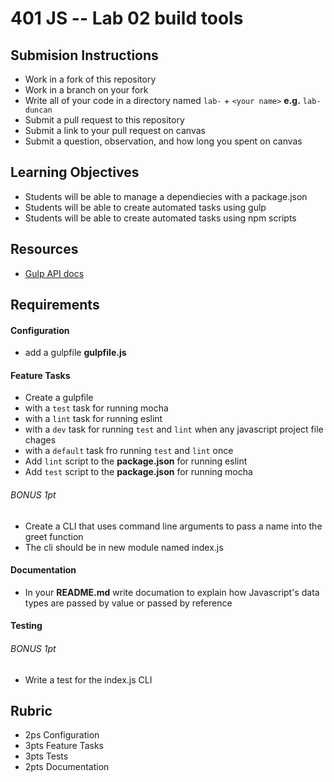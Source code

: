 401 JS -- Lab 02 build tools
===

## Submision Instructions
  * Work in a fork of this repository
  * Work in a branch on your fork
  * Write all of your code in a directory named `lab-` + `<your name>` **e.g.** `lab-duncan`
  * Submit a pull request to this repository
  * Submit a link to your pull request on canvas
  * Submit a question, observation, and how long you spent on canvas  
  
## Learning Objectives  
* Students will be able to manage a dependiecies with a package.json
* Students will be able to create automated tasks using gulp
* Students will be able to create automated tasks using npm scripts

## Resources  
* [Gulp API docs](https://github.com/gulpjs/gulp/blob/master/docs/API.md)  

## Requirements  
#### Configuration  
* add a gulpfile **gulpfile.js** 
 
#### Feature Tasks  
* Create a gulpfile
 * with a `test` task for running mocha
 * with a `lint` task for running eslint
 * with a `dev` task for running `test` and `lint` when any javascript project file chages
 * with a `default` task fro running `test` and `lint` once
* Add `lint` script to the **package.json** for running eslint
* Add `test` script to the **package.json** for running mocha

###### BONUS 1pt
* Create a CLI that uses command line arguments to pass a name into the greet function
 * The cli should be in new module named index.js

####  Documentation  
* In your **README.md** write documation to explain how Javascript's data types are passed by value or passed by reference

#### Testing  
###### BONUS 1pt
* Write a test for the index.js CLI

## Rubric  
* 2ps Configuration
* 3pts Feature Tasks
* 3pts Tests
* 2pts Documentation


<!-- links --> 

